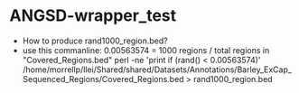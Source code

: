 # ANGSD-wrapper_test
- How to produce rand1000_region.bed?
- use this commanline: 0.00563574 = 1000 regions / total regions in "Covered_Regions.bed"
perl -ne 'print if (rand() < 0.00563574)' /home/morrellp/llei/Shared/shared/Datasets/Annotations/Barley_ExCap_Sequenced_Regions/Covered_Regions.bed > rand1000_region.bed 

